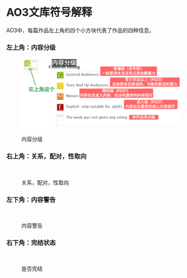 # AO3文库符号解释

AO3中，每篇作品左上角的四个小方块代表了作品的四种信息。

### 左上角：内容分级

<figure><img src="../.gitbook/assets/image (10) (1).png" alt=""><figcaption><p>内容分级</p></figcaption></figure>

### 右上角：关系，配对，性取向

<figure><img src="https://cdn.jsdelivr.net/gh/acidandsalt/ohsnap/site_1/relationships.png" alt=""><figcaption><p>关系，配对，性取向</p></figcaption></figure>

### 左下角：内容警告

<figure><img src="https://cdn.jsdelivr.net/gh/acidandsalt/ohsnap/site_1/warnings.png" alt=""><figcaption><p>内容警告</p></figcaption></figure>

### 右下角：完结状态

<figure><img src="https://cdn.jsdelivr.net/gh/acidandsalt/ohsnap/site_1/complete.png" alt=""><figcaption><p>是否完结</p></figcaption></figure>

